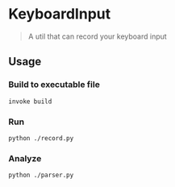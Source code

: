 # KeyboardInput
> A util that can record your keyboard input

## Usage

### Build to executable file
`invoke build`
### Run 
`python ./record.py`
### Analyze
`python ./parser.py`